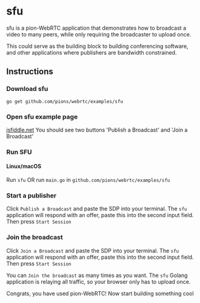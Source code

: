 # sfu
sfu is a pion-WebRTC application that demonstrates how to broadcast a video to many peers, while only requiring the broadcaster to upload once.

This could serve as the building block to building conferencing software, and other applications where publishers are bandwidth constrained.

## Instructions
### Download sfu
```
go get github.com/pions/webrtc/examples/sfu
```

### Open sfu example page
[jsfiddle.net](https://jsfiddle.net/5cwx0rns/11/) You should see two buttons 'Publish a Broadcast' and 'Join a Broadcast'

### Run SFU
#### Linux/macOS
Run `sfu` OR run `main.go` in `github.com/pions/webrtc/examples/sfu`

### Start a publisher
Click `Publish a Broadcast` and paste the SDP into your terminal. The `sfu` application will respond with an offer, paste this into the second input field. Then press `Start Session`

### Join the broadcast
Click `Join a Broadcast` and paste the SDP into your terminal. The `sfu` application will respond with an offer, paste this into the second input field. Then press `Start Session`

You can `Join the broadcast` as many times as you want. The `sfu` Golang application is relaying all traffic, so your browser only has to upload once.

Congrats, you have used pion-WebRTC! Now start building something cool
